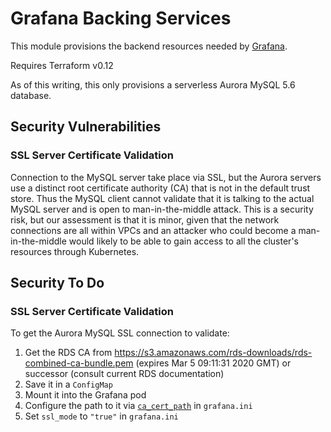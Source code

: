 # Grafana Backing Services

This module provisions the backend resources needed by [Grafana](https://grafana.com/grafana).

Requires Terraform v0.12

As of this writing, this only provisions a serverless Aurora MySQL 5.6 database.

## Security Vulnerabilities

### SSL Server Certificate Validation

Connection to the MySQL server take place via SSL, but the Aurora servers
use a distinct root certificate authority (CA) that is not in the
default trust store. Thus the MySQL client cannot validate that it is
talking to the actual MySQL server and is open to man-in-the-middle
attack. This is a security risk, but our assessment is that it is minor,
given that the network connections are all within VPCs and an attacker
who could become a man-in-the-middle would likely to be able to gain
access to all the cluster's resources through Kubernetes.

## Security To Do

### SSL Server Certificate Validation

To get the Aurora MySQL SSL connection to validate: 
1. Get the RDS CA from  https://s3.amazonaws.com/rds-downloads/rds-combined-ca-bundle.pem (expires Mar  5 09:11:31 2020 GMT)
or successor (consult current RDS documentation)
2. Save it in a `ConfigMap`
3. Mount it into the Grafana pod
4. Configure the path to it via [`ca_cert_path`](https://grafana.com/docs/installation/configuration/#ca-cert-path)
in `grafana.ini`
5. Set `ssl_mode` to `"true"` in `grafana.ini`
